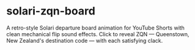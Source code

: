# solari-zqn-board
A retro-style Solari departure board animation for YouTube Shorts with clean mechanical flip sound effects. Click to reveal ZQN — Queenstown, New Zealand's destination code — with each satisfying clack.
